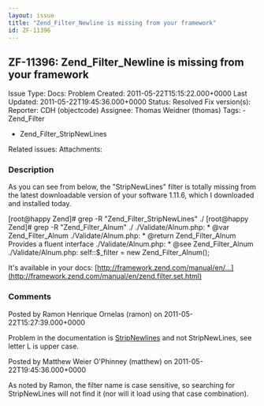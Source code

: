 ```yaml
---
layout: issue
title: "Zend_Filter_Newline is missing from your framework"
id: ZF-11396
---
```


ZF-11396: Zend\_Filter\_Newline is missing from your framework
--------------------------------------------------------------

 Issue Type: Docs: Problem Created: 2011-05-22T15:15:22.000+0000 Last Updated: 2011-05-22T19:45:36.000+0000 Status: Resolved Fix version(s): 
 Reporter:  CDH (objectcode)  Assignee:  Thomas Weidner (thomas)  Tags: - Zend\_Filter
- Zend\_Filter\_StripNewLines
 
 Related issues: 
 Attachments: 
### Description

As you can see from below, the "StripNewLines" filter is totally missing from the latest downloadable version of your software 1.11.6, which I downloaded and installed today.

[root@happy Zend]# grep -R "Zend\_Filter\_StripNewLines" ./ [root@happy Zend]# grep -R "Zend\_Filter\_Alnum" ./ ./Validate/Alnum.php: \* @var Zend\_Filter\_Alnum ./Validate/Alnum.php: \* @return Zend\_Filter\_Alnum Provides a fluent interface ./Validate/Alnum.php: \* @see Zend\_Filter\_Alnum ./Validate/Alnum.php: self::$\_filter = new Zend\_Filter\_Alnum();

It's available in your docs: [http://framework.zend.com/manual/en/…](http://framework.zend.com/manual/en/zend.filter.set.html)

 

 

### Comments

Posted by Ramon Henrique Ornelas (ramon) on 2011-05-22T15:27:39.000+0000

Problem in the documentation is [StripNewlines](http://framework.zend.com/svn/framework/standard/tags/release-1.11.6/library/Zend/Filter/StripNewlines.php) and not StripNewLines, see letter L is upper case.

 

 

Posted by Matthew Weier O'Phinney (matthew) on 2011-05-22T19:45:36.000+0000

As noted by Ramon, the filter name is case sensitive, so searching for StripNewLines will not find it (nor will it load using that case combination).

 

 